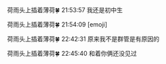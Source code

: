 荷雨头上插着薄荷🍀 21:53:57
我还是初中生

荷雨头上插着薄荷🍀 21:54:09
[emoji]

荷雨头上插着薄荷🍀 22:42:31
原来我不是群管是有原因的

荷雨头上插着薄荷🍀 22:45:40
和着你俩还没见过
